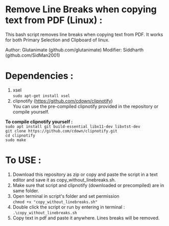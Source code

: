 # Remove Line Breaks when copying text from PDF (Linux) :
This bash script removes line breaks when copying text from PDF. It works for both Primary Selection and Clipboard of linux.

Author: Glutanimate (github.com/glutanimate)
Modifier: Siddharth (github.com/SidMan2001)

# Dependencies :
1. xsel  
`sudo apt-get install xsel`
2. clipnotify (https://github.com/cdown/clipnotify)  
You can use the pre-compiled clipnotify provided in the repository or compile yourself.

**To compile clipnotify yourself :**  
`sudo apt install git build-essential libx11-dev libxtst-dev`  
`git clone https://github.com/cdown/clipnotify.git`  
`cd clipnotify`  
`sudo make`  

# To USE : 
1. Download this repository as zip or copy and paste the script in a text editor and save it as copy_without_linebreaks.sh.
2. Make sure that script and clipnotify (downloaded or precompiled) are in same folder.
3. Open terminal in script's folder and set permission  
`chmod +x "copy_without_linebreaks.sh"`
4. Double click the script or run by entering in terminal :  
`.\copy_without_linebreaks.sh`
5. Copy text in pdf and paste it anywhere. Lines breaks will be removed.
